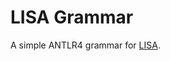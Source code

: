 # LISA Grammar

A simple ANTLR4 grammar for [LISA](https://en.wikipedia.org/wiki/LISA_(Language_for_Instruction_Set_Architecture)).  

